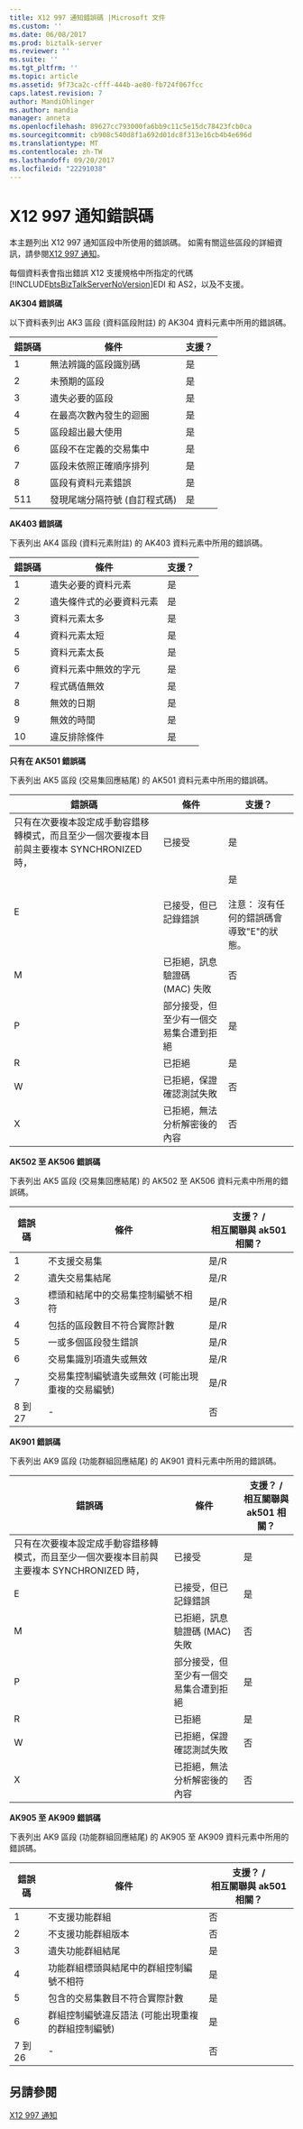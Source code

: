 ```yaml
---
title: X12 997 通知錯誤碼 |Microsoft 文件
ms.custom: ''
ms.date: 06/08/2017
ms.prod: biztalk-server
ms.reviewer: ''
ms.suite: ''
ms.tgt_pltfrm: ''
ms.topic: article
ms.assetid: 9f73ca2c-cfff-444b-ae80-fb724f067fcc
caps.latest.revision: 7
author: MandiOhlinger
ms.author: mandia
manager: anneta
ms.openlocfilehash: 89627cc793000fa6bb9c11c5e15dc78423fcb0ca
ms.sourcegitcommit: cb908c540d8f1a692d01dc8f313e16cb4b4e696d
ms.translationtype: MT
ms.contentlocale: zh-TW
ms.lasthandoff: 09/20/2017
ms.locfileid: "22291038"
---
```

# <a name="x12-997-acknowledgment-error-codes"></a>X12 997 通知錯誤碼
本主題列出 X12 997 通知區段中所使用的錯誤碼。 如需有關這些區段的詳細資訊，請參閱[X12 997 通知](../core/x12-997-acknowledgment.md)。  
  
 每個資料表會指出錯誤 X12 支援規格中所指定的代碼[!INCLUDE[btsBizTalkServerNoVersion](../includes/btsbiztalkservernoversion-md.md)]EDI 和 AS2，以及不支援。  
  
 **AK304 錯誤碼**  
  
 以下資料表列出 AK3 區段 (資料區段附註) 的 AK304 資料元素中所用的錯誤碼。  
  
|錯誤碼|條件|支援？|  
|----------------|---------------|----------------|  
|1|無法辨識的區段識別碼|是|  
|2|未預期的區段|是|  
|3|遺失必要的區段|是|  
|4|在最高次數內發生的迴圈|是|  
|5|區段超出最大使用|是|  
|6|區段不在定義的交易集中|是|  
|7|區段未依照正確順序排列|是|  
|8|區段有資料元素錯誤|是|  
|511|發現尾端分隔符號 (自訂程式碼)|是|  
  
 **AK403 錯誤碼**  
  
 下表列出 AK4 區段 (資料元素附註) 的 AK403 資料元素中所用的錯誤碼。  
  
|錯誤碼|條件|支援？|  
|----------------|---------------|----------------|  
|1|遺失必要的資料元素|是|  
|2|遺失條件式的必要資料元素|是|  
|3|資料元素太多|是|  
|4|資料元素太短|是|  
|5|資料元素太長|是|  
|6|資料元素中無效的字元|是|  
|7|程式碼值無效|是|  
|8|無效的日期|是|  
|9|無效的時間|是|  
|10|違反排除條件|是|  
  
 **只有在 AK501 錯誤碼**  
  
 下表列出 AK5 區段 (交易集回應結尾) 的 AK501 資料元素中所用的錯誤碼。  
  
|錯誤碼|條件|支援？|  
|----------------|---------------|----------------|  
|只有在次要複本設定成手動容錯移轉模式，而且至少一個次要複本目前與主要複本 SYNCHRONIZED 時，|已接受|是|  
|E|已接受，但已記錄錯誤|是<br /><br /> 注意： 沒有任何的錯誤碼會導致"E"的狀態。|  
|M|已拒絕，訊息驗證碼 (MAC) 失敗|否|  
|P|部分接受，但至少有一個交易集合遭到拒絕|是|  
|R|已拒絕|是|  
|W|已拒絕，保證確認測試失敗|否|  
|X|已拒絕，無法分析解密後的內容|否|  
  
 **AK502 至 AK506 錯誤碼**  
  
 下表列出 AK5 區段 (交易集回應結尾) 的 AK502 至 AK506 資料元素中所用的錯誤碼。  
  
|錯誤碼|條件|支援？ /<br />相互關聯與 ak501 相關？|  
|----------------|---------------|------------------------------------------|  
|1|不支援交易集|是/R|  
|2|遺失交易集結尾|是/R|  
|3|標頭和結尾中的交易集控制編號不相符|是/R|  
|4|包括的區段數目不符合實際計數|是/R|  
|5|一或多個區段發生錯誤|是/R|  
|6|交易集識別項遺失或無效|是/R|  
|7|交易集控制編號遺失或無效 (可能出現重複的交易編號)|是/R|  
|8 到 27|-|否|  
  
 **AK901 錯誤碼**  
  
 下表列出 AK9 區段 (功能群組回應結尾) 的 AK901 資料元素中所用的錯誤碼。  
  
|錯誤碼|條件|支援？ /<br />相互關聯與 ak501 相關？|  
|----------------|---------------|------------------------------------------|  
|只有在次要複本設定成手動容錯移轉模式，而且至少一個次要複本目前與主要複本 SYNCHRONIZED 時，|已接受|是|  
|E|已接受，但已記錄錯誤|是|  
|M|已拒絕，訊息驗證碼 (MAC) 失敗|否|  
|P|部分接受，但至少有一個交易集合遭到拒絕|是|  
|R|已拒絕|是|  
|W|已拒絕，保證確認測試失敗|否|  
|X|已拒絕，無法分析解密後的內容|否|  
  
 **AK905 至 AK909 錯誤碼**  
  
 下表列出 AK9 區段 (功能群組回應結尾) 的 AK905 至 AK909 資料元素中所用的錯誤碼。  
  
|錯誤碼|條件|支援？ /<br />相互關聯與 ak501 相關？|  
|----------------|---------------|------------------------------------------|  
|1|不支援功能群組|否|  
|2|不支援功能群組版本|否|  
|3|遺失功能群組結尾|是|  
|4|功能群組標頭與結尾中的群組控制編號不相符|是|  
|5|包含的交易集數目不符合實際計數|是|  
|6|群組控制編號違反語法 (可能出現重複的群組控制編號)|是|  
|7 到 26|-|否|  
  
## <a name="see-also"></a>另請參閱  
 [X12 997 通知](../core/x12-997-acknowledgment.md)